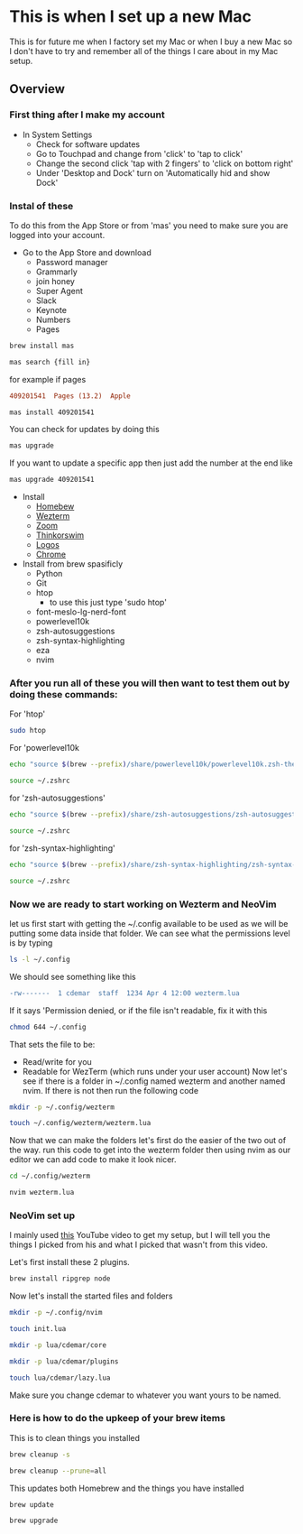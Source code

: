 # This is when I set up a new Mac

This is for future me when I factory set my Mac or when I buy a new Mac so I don't have to try and remember all of the things I care about in my Mac setup.

## Overview

### First thing after I make my account

- In System Settings
  - Check for software updates
  - Go to Touchpad and change from 'click' to 'tap to click'
  - Change the second click 'tap with 2 fingers' to 'click on bottom right'
  - Under 'Desktop and Dock' turn on 'Automatically hid and show Dock'

### Instal of these
To do this from the App Store or from 'mas' you need to make sure you are logged into your account.
- Go to the App Store and download
  - Password manager
  - Grammarly
  - join honey
  - Super Agent
  - Slack
  - Keynote
  - Numbers
  - Pages
```bash
brew install mas
```
```bash
mas search {fill in}
```
for example if pages
```diff
409201541  Pages (13.2)  Apple
```
```bash
mas install 409201541
```

You can check for updates by doing this
```bash
mas upgrade
```
If you want to update a specific app then just add the number at the end like
```bash
mas upgrade 409201541
```

- Install
    - [Homebew](https://brew.sh)
    - [Wezterm](https://wezterm.org)
    - [Zoom](https://www.zoom.com/home/)
    - [Thinkorswim](https://www.schwab.com/trading/thinkorswim?src=SEM&ef_id=CjwKCAjwktO_BhBrEiwAV70jXugWvsMCUYGdlPWhqeMQnGvYpXV2yYtSo8jd5OnZsIeASThueCghnBoCxuAQAvD_BwE:G:s&s_kwcid=AL!5158!3!736506540239!e!!g!!thinkorswim!22175113800!173441860319&keywordid=kwd-297695813001&gad_source=1&gbraid=0AAAAADhoFlmFows5fOgKcTRA4Yjn-QRrr&gclid=CjwKCAjwktO_BhBrEiwAV70jXugWvsMCUYGdlPWhqeMQnGvYpXV2yYtSo8jd5OnZsIeASThueCghnBoCxuAQAvD_BwE)
    - [Logos](https://www.logos.com)
    - [Chrome](https://www.google.com/chrome/)
- Install from brew spasificly
    - Python
    - Git
    - htop
        - to use this just type 'sudo htop'
    - font-meslo-lg-nerd-font
    - powerlevel10k
    - zsh-autosuggestions
    - zsh-syntax-highlighting
    - eza
    - nvim

### After you run all of these you will then want to test them out by doing these commands:
For 'htop'
```bash
sudo htop
```

For 'powerlevel10k
```bash
echo "source $(brew --prefix)/share/powerlevel10k/powerlevel10k.zsh-theme" >> ~/.zshrc
```

```bash
source ~/.zshrc
```

for 'zsh-autosuggestions'
```bash
echo "source $(brew --prefix)/share/zsh-autosuggestions/zsh-autosuggestions.zsh" >> ~/.zshrc
```
```bash
source ~/.zshrc
```

for 'zsh-syntax-highlighting'
```bash
echo "source $(brew --prefix)/share/zsh-syntax-highlighting/zsh-syntax-highlighting.zsh" >> ~/.zshrc
```
```bash
source ~/.zshrc
```

### Now we are ready to start working on Wezterm and NeoVim
let us first start with getting the ~/.config available to be used as we will be putting some data inside that folder. We can see what the permissions level is by typing
```bash
ls -l ~/.config
```
We should see something like this
```diff
-rw-------  1 cdemar  staff  1234 Apr 4 12:00 wezterm.lua
```
If it says 'Permission denied, or if the file isn't readable, fix it with this
```bash
chmod 644 ~/.config
```
That sets the file to be:
- Read/write for you
- Readable for WezTerm (which runs under your user account)
Now let's see if there is a folder in ~/.config named wezterm and another named nvim. If there is not then run the following code
```bash
mkdir -p ~/.config/wezterm
```
```bash
touch ~/.config/wezterm/wezterm.lua
```

Now that we can make the folders let's first do the easier of the two out of the way.
run this code to get into the wezterm folder then using nvim as our editor we can add code to make it look nicer.

```bash
cd ~/.config/wezterm
```
```bash
nvim wezterm.lua
```

### NeoVim set up
I mainly used [this](https://www.youtube.com/watch?v=6pAG3BHurdM&list=PLnu5gT9QrFg36OehOdECFvxFFeMHhb_07&index=14&t=324s) YouTube video to get my setup, but I will tell you the things I picked from his and what I picked that wasn't from this video.

Let's first install these 2 plugins.
```bash
brew install ripgrep node
```

Now let's install the started files and folders
```bash
mkdir -p ~/.config/nvim
```
```bash
touch init.lua
```
```bash
mkdir -p lua/cdemar/core
```
```bash
mkdir -p lua/cdemar/plugins
```
```bash
touch lua/cdemar/lazy.lua
```
Make sure you change cdemar to whatever you want yours to be named.



### Here is how to do the upkeep of your brew items
This is to clean things you installed
```bash
brew cleanup -s
```
```bash
brew cleanup --prune=all
```

This updates both Homebrew and the things you have installed
```bash
brew update
```
```bash
brew upgrade
```
